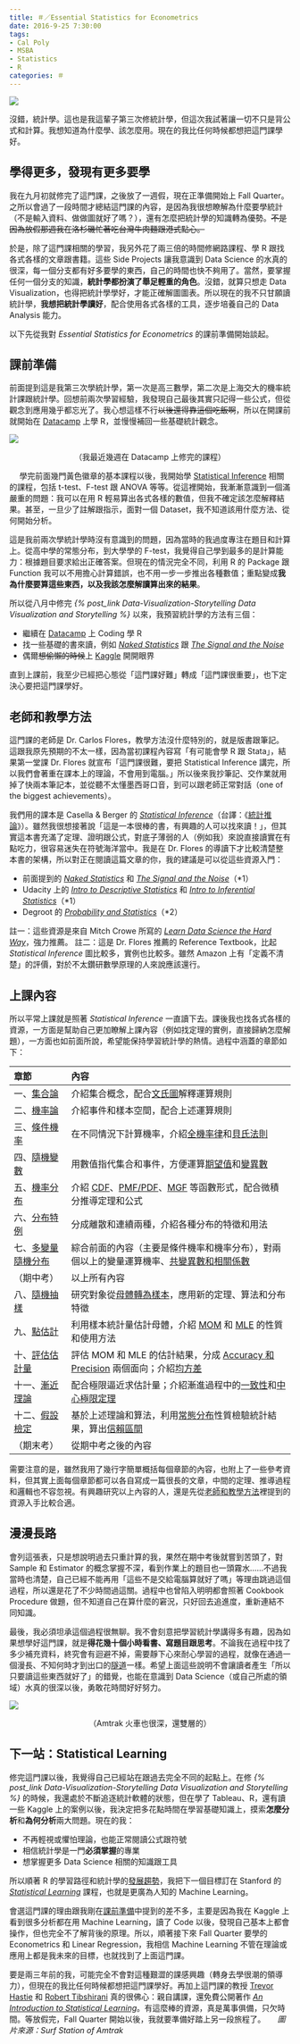 ```yaml
---
title: ＃／Essential Statistics for Econometrics
date: 2016-9-25 7:30:00
tags:
- Cal Poly
- MSBA
- Statistics
- R
categories: ＃
---
```

![](cover.jpg)

沒錯，統計學。這也是我這輩子第三次修統計學，但這次我試著讓一切不只是背公式和計算。我想知道為什麼學、該怎麼用。現在的我比任何時候都想把這門課學好。
<!--more-->

## 學得更多，發現有更多要學

我在九月初就修完了這門課，之後放了一週假，現在正準備開始上 Fall Quarter。之所以會過了一段時間才總結這門課的內容，是因為我很想瞭解為什麼要學統計（不是輸入資料、做做圖就好了嗎？），還有怎麼把統計學的知識轉為優勢。~~不是因為放假那週我在洛杉磯忙著吃台灣牛肉麵跟港式點心。~~

於是，除了這門課相關的學習，我另外花了兩三倍的時間修網路課程、學 R 跟找各式各樣的文章跟書籍。這些 Side Projects 讓我意識到 Data Science 的水真的很深，每一個分支都有好多要學的東西，自己的時間也快不夠用了。當然，要掌握任何一個分支的知識，**統計學都扮演了舉足輕重的角色**。沒錯，就算只想走 Data Visualization，也得把統計學學好，才能正確解圖圖表。所以現在的我不只甘願讀統計學，**我想把統計學讀好**，配合使用各式各樣的工具，逐步培養自己的 Data Analysis 能力。

以下先從我對 *Essential Statistics for Econometrics* 的課前準備開始談起。

## 課前準備

前面提到這是我第三次學統計學，第一次是高三數學，第二次是上海交大的機率統計課跟統計學。回想前兩次學習經驗，我發現自己最後其實只記得一些公式，但從觀念到應用幾乎都忘光了。我心想這樣不行~~以後還得靠這個吃飯啊~~，所以在開課前就開始在 [Datacamp](https://www.datacamp.com/) 上學 R，並慢慢補回一些基礎統計觀念。

![](datacamp.jpg)
<center>（我最近幾週在 Datacamp 上修完的課程）</center>

　
學完前面幾門黃色徽章的基本課程以後，我開始學 [Statistical Inference](https://en.wikipedia.org/wiki/Statistical_inference) 相關的課程，包括 t-test、F-test 跟 ANOVA 等等。從這裡開始，我漸漸意識到一個滿嚴重的問題：我可以在用 R 輕易算出各式各樣的數值，但我不確定該怎麼解釋結果。甚至，一旦少了註解跟指示，面對一個 Dataset，我不知道該用什麼方法、從何開始分析。

這是我前兩次學統計學時沒有意識到的問題，因為當時的我過度專注在題目和計算上。從高中學的常態分布，到大學學的 F-test，我覺得自己學到最多的是計算能力：根據題目要求給出正確答案。但現在的情況完全不同，利用 R 的 Package 跟 Function 我可以不用擔心計算錯誤，也不用一步一步推出各種數值；重點變成**我為什麼要算這些東西，以及我該怎麼解讀算出來的結果**。

所以從八月中修完 *{% post_link Data-Visualization-Storytelling Data Visualization and Storytelling %}* 以來，我預習統計學的方法有三個：

* 繼續在 [Datacamp](https://www.datacamp.com/) 上 Coding 學 R
* 找一些基礎的書來讀，例如 [*Naked Statistics*](https://www.amazon.com/Naked-Statistics-Stripping-Dread-Data/dp/039334777X/) 跟 [*The Signal and the Noise*](https://www.amazon.com/Signal-Noise-Many-Predictions-Fail-but/dp/0143125087)
* 偶爾~~想偷懶的時候~~上 [Kaggle](https://www.kaggle.com/) 開開眼界

直到上課前，我至少已經把心態從「這門課好難」轉成「這門課很重要」，也下定決心要把這門課學好。

## 老師和教學方法

這門課的老師是 Dr. Carlos Flores，教學方法沒什麼特別的，就是版書跟筆記。這跟我原先預期的不太一樣，因為當初課程內容寫「有可能會學 R 跟 Stata」，結果第一堂課 Dr. Flores 就宣布「這門課很難，要把 Statistical Inference 講完，所以我們會著重在課本上的理論，不會用到電腦。」所以後來我抄筆記、交作業就用掉了快兩本筆記本，並從聽不太懂墨西哥口音，到可以跟老師正常對話（one of the biggest achievements）。

我們用的課本是 Casella & Berger 的 [*Statistical Inference*](https://www.amazon.com/Statistical-Inference-George-Casella/dp/8131503941/)（台譯：《[統計推論](http://www.tenlong.com.tw/items/9789572924601?item_id=55562)》）。雖然我很想接著說「這是一本很棒的書，有興趣的人可以找來讀！」，但其實這本書充滿了定理、證明跟公式，對底子薄弱的人（例如我）來說直接讀實在有點吃力，很容易迷失在符號海洋當中。我是在 Dr. Flores 的導讀下才比較清楚整本書的架構，所以對正在閱讀這篇文章的你，我的建議是可以從這些資源入門：

* 前面提到的 [*Naked Statistics*](https://www.amazon.com/Naked-Statistics-Stripping-Dread-Data/dp/039334777X/) 和 [*The Signal and the Noise*](https://www.amazon.com/Signal-Noise-Many-Predictions-Fail-but/dp/0143125087)（*1）
* Udacity 上的 [*Intro to Descriptive Statistics*](https://www.udacity.com/course/intro-to-descriptive-statistics--ud827) 和 [*Intro to Inferential Statistics*](https://www.udacity.com/course/intro-to-inferential-statistics--ud201)（*1）
* Degroot 的 [*Probability and Statistics*](https://www.amazon.com/Probability-Statistics-4th-Morris-DeGroot/dp/0321500466/)（*2）

註一：這些資源是來自 Mitch Crowe 所寫的 [*Learn Data Science the Hard Way*](http://www.mitchcrowe.com/learn-data-science-the-hard-way/)，強力推薦。
註二：這是 Dr. Flores 推薦的 Reference Textbook，比起 *Statistical Inference* 圖比較多，實例也比較多。雖然 Amazon 上有「定義不清楚」的評價，對於不太鑽研數學原理的人來說應該還行。

## 上課內容

所以平常上課就是照著 *Statistical Inference* 一直讀下去。課後我也找各式各樣的資源，一方面是幫助自己更加瞭解上課內容（例如找定理的實例，直接歸納怎麼解題），一方面也如前面所說，希望能保持學習統計學的熱情。過程中涵蓋的章節如下：

|章節|內容|
|:---|:---|
|一、[集合論](https://zh.wikipedia.org/zh-hant/%E9%9B%86%E5%90%88%E8%AE%BA)|介紹集合概念，配合[文氏圖](https://zh.wikipedia.org/wiki/%E6%96%87%E6%B0%8F%E5%9B%BE)解釋運算規則|
|二、[機率論](https://zh.wikipedia.org/zh-hant/%E6%A6%82%E7%8E%87%E8%AE%BA)|介紹事件和樣本空間，配合上述運算規則|
|三、[條件機率](https://zh.wikipedia.org/zh-hant/%E6%9D%A1%E4%BB%B6%E6%A6%82%E7%8E%87)|在不同情況下計算機率，介紹[全機率律](https://zh.wikipedia.org/zh-hant/全概率公式)和[貝氏法則](https://zh.wikipedia.org/zh-hant/贝叶斯定理)|
|四、[隨機變數](http://ccckmit.wikidot.com/st:randomvariable)|用數值指代集合和事件，方便運算[期望值](https://zh.wikipedia.org/wiki/%E6%9C%9F%E6%9C%9B%E5%80%BC)和[變異數](https://zh.wikipedia.org/wiki/%E6%96%B9%E5%B7%AE)|
|五、[機率分布](https://zh.wikipedia.org/zh-tw/%E6%A6%82%E7%8E%87%E5%88%86%E5%B8%83)|介紹 [CDF](https://zh.wikipedia.org/zh-hant/%E7%B4%AF%E7%A7%AF%E5%88%86%E5%B8%83%E5%87%BD%E6%95%B0)、[PMF/PDF](https://zh.wikipedia.org/wiki/%E6%A9%9F%E7%8E%87%E5%AF%86%E5%BA%A6%E5%87%BD%E6%95%B8)、[MGF](https://en.wikipedia.org/wiki/Moment-generating_function) 等函數形式，配合微積分推導定理和公式|
|六、[分布特例](https://zh.wikipedia.org/wiki/Template:%E5%B8%B8%E8%A7%81%E4%B8%80%E5%85%83%E6%A6%82%E7%8E%87%E5%88%86%E5%B8%83)|分成離散和連續兩種，介紹各種分布的特徵和用法|
|七、[多變量隨機分布](www.math.ncu.edu.tw/~yu/ps98/boards/lec34_ps_98.pdf)|綜合前面的內容（主要是條件機率和機率分布），對兩個以上的變量運算機率、[共變異數和相關係數](http://greenhornfinancefootnote.blogspot.com/2007/08/covariance-and-correlation-coefficient.html)|
|（期中考）|以上所有內容|
|八、[隨機抽樣](https://en.wikipedia.org/wiki/Simple_random_sample)|研究對象從[母體轉為樣本](http://www.stat.nuk.edu.tw/prost/content2/statics_1.htm)，應用新的定理、算法和分布特徵|
|九、[點估計](http://homepage.ntu.edu.tw/~huilin/2008-1/ch10.pdf)|利用樣本統計量估計母體，介紹 [MOM](http://w3.math.sinica.edu.tw/math_media/d312/31201.pdf) 和 [MLE](http://ccckmit.wikidot.com/st:maximumlikelihood) 的性質和使用方法|
|十、[評估估計量](https://www.probabilitycourse.com/chapter8/8_2_1_evaluating_estimators.php)|評估 MOM 和 MLE 的估計結果，分成 [Accuracy 和 Precision](https://zh.wikipedia.org/wiki/%E6%BA%96%E7%A2%BA%E8%88%87%E7%B2%BE%E5%AF%86) 兩個面向；介紹[均方差](https://zh.wikipedia.org/zh-tw/%E5%9D%87%E6%96%B9%E5%B7%AE)|
|十一、[漸近理論](http://www3.nccu.edu.tw/~hmlien/statistics/lecture/ch8a.ppt)|配合極限逼近求估計量；介紹漸進過程中的[一致性](http://murphymind.blogspot.com/2011/10/estimation.html)和[中心極限定理](https://zh.wikipedia.org/zh-tw/%E4%B8%AD%E5%BF%83%E6%9E%81%E9%99%90%E5%AE%9A%E7%90%86)|
|十二、[假設檢定](https://zh.wikipedia.org/zh-tw/%E5%81%87%E8%A8%AD%E6%AA%A2%E5%AE%9A)|基於上述理論和算法，利用[常態分布](https://zh.wikipedia.org/wiki/%E6%AD%A3%E6%80%81%E5%88%86%E5%B8%83)性質檢驗統計結果，算出[信賴區間](https://zh.wikipedia.org/wiki/%E7%BD%AE%E4%BF%A1%E5%8C%BA%E9%97%B4)|
|（期末考）|從期中考之後的內容|

需要注意的是，雖然我用了幾行字簡單概括每個章節的內容，也附上了一些參考資料，但其實上面每個章節都可以各自寫成一篇很長的文章，中間的定理、推導過程和邏輯也不容忽視。有興趣研究以上內容的人，還是先從[老師和教學方法](#老師和教學方法)裡提到的資源入手比較合適。

## 漫漫長路

會列這張表，只是想說明過去只重計算的我，果然在期中考後就嘗到苦頭了，對 Sample 和 Estimator 的概念掌握不深，看到作業上的題目也一頭霧水……不過我當時也清楚，自己已經不能再用「這些不是交給電腦算就好了嗎」等理由跳過這個過程，所以還是花了不少時間過這關。過程中也曾陷入明明都會照著 Cookbook Procedure 做題，但不知道自己在算什麼的窘況，只好回去追進度，重新連結不同知識。

最後，我必須坦承這個過程很無聊。我不會刻意把學習統計學講得多有趣，因為如果想學好這門課，就是**得花幾十個小時看書、寫題目跟思考**。不論我在過程中找了多少補充資料，終究會有迴避不掉，需要靜下心來耐心學習的過程，就像在通過一個漫長、不知何時才到出口的[隧道](https://www.youtube.com/watch?v=NR3iBaN-758)一樣。希望上面這些說明不會讓讀者產生「所以只要讀這些東西就好了」的錯覺，也能在意識到 Data Science（或自己所處的領域）水真的很深以後，勇敢花時間好好努力。

![](train.jpg)
<center>（Amtrak 火車也很深，還雙層的）</center>

## 下一站：Statistical Learning

修完這門課以後，我覺得自己已經站在跟過去完全不同的起點上。在修 *{% post_link Data-Visualization-Storytelling Data Visualization and Storytelling %}* 的時候，我還處於不斷追逐統計軟體的狀態，但在學了 Tableau、R，還有讀一些 Kaggle 上的案例以後，我決定把多花點時間在學習基礎知識上，摸索**怎麼分析**和**為何分析**兩大問題。現在的我：

* 不再輕視或懼怕理論，也能正常閱讀公式跟符號
* 相信統計學是一門**必須掌握**的專業
* 想掌握更多 Data Science 相關的知識跟工具

所以順著 R 的學習路徑和統計學的[發展趨勢](http://magazine.amstat.org/blog/2016/01/01/data-science-the-evolution-or-the-extinction-of-statistics/)，我把下一個目標訂在 Stanford 的 [*Statistical Learning*](https://lagunita.stanford.edu/courses/HumanitiesSciences/StatLearning/Winter2016/about) 課程，也就是更廣為人知的 Machine Learning。

會選這門課的理由跟我剛在[課前準備](#課前準備)中提到的差不多，主要是因為我在 Kaggle 上看到很多分析都在用 Machine Learning，讀了 Code 以後，發現自己基本上都會操作，但也完全不了解背後的原理。所以，順著接下來 Fall Quarter 要學的 Econometrics 和 Linear Regression，我相信 Machine Learning 不管在理論或應用上都是我未來的目標，也就找到了上面這門課。

要是兩三年前的我，可能完全不會對這種艱澀的課感興趣（轉身去學很潮的領導力），但現在的我比任何時候都想把這門課學好。再加上這門課的教授 [Trevor Hastie](http://web.stanford.edu/~hastie/) 和 [Robert Tibshirani](http://statweb.stanford.edu/~tibs/) 真的很佛心：親自講課，還免費公開著作 [*An Introduction to Statistical Learning*](https://www.amazon.com/Introduction-Statistical-Learning-Applications-Statistics/dp/1461471370)。有這麼棒的資源，真是萬事俱備，只欠時間。等放假完，Fall Quarter 開始以後，我就要準備好踏上另一段旅程了。
　
*圖片來源：Surf Station of Amtrak*

